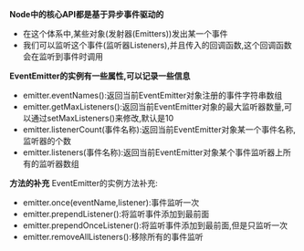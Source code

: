 **Node中的核心API都是基于异步事件驱动的**
- 在这个体系中,某些对象(发射器(Emitters))发出某一个事件
- 我们可以监听这个事件(监听器Listeners),并且传入的回调函数,这个回调函数会在监听到事件时调用

**EventEmitter的实例有一些属性,可以记录一些信息**
- emitter.eventNames():返回当前EventEmitter对象注册的事件字符串数组
- emitter.getMaxListeners():返回当前EventEmitter对象的最大监听器数量,可以通过setMaxListeners()来修改,默认是10
- emitter.listenerCount(事件名称):返回当前EventEmitter对象某一个事件名称,监听器的个数
- emitter.listeners(事件名称):返回当前EventEmitter对象某个事件监听器上所有的监听器数组

**方法的补充**
EventEmitter的实例方法补充:
- emitter.once(eventName,listener):事件监听一次
- emitter.prependListener():将监听事件添加到最前面
- emitter.prependOnceListener():将监听事件添加到最前面,但是只监听一次
- emitter.removeAllListeners():移除所有的事件监听
